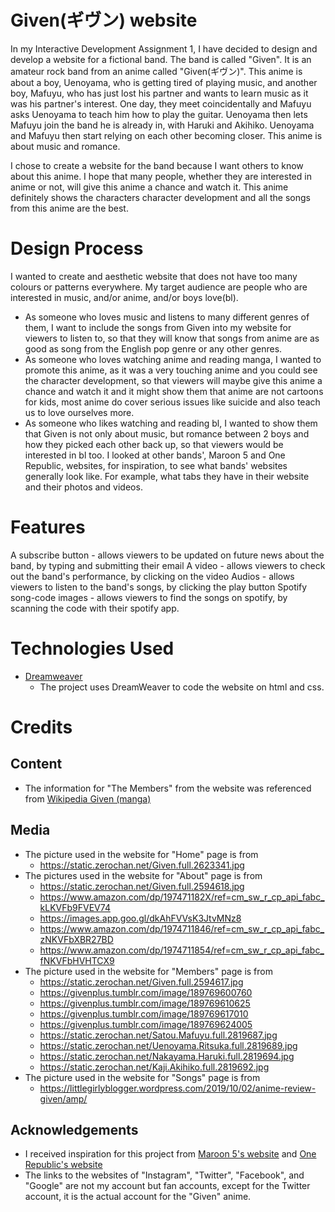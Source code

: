 # Given(ギヴン) website
In my Interactive Development Assignment 1, I have decided to design and develop a website for a fictional band. The band is called "Given". It is an amateur rock band from an anime called "Given(ギヴン)". This anime is about a boy, Uenoyama, who is getting tired of playing music, and another boy, Mafuyu, who has just lost his partner and wants to learn music as it was his partner's interest. One day, they meet coincidentally and Mafuyu asks Uenoyama to teach him how to play the guitar. Uenoyama then lets Mafuyu join the band he is already in, with Haruki and Akihiko. Uenoyama and Mafuyu then start relying on each other becoming closer. This anime is about music and romance.

I chose to create a website for the band because I want others to know about this anime. I hope that many people, whether they are interested in anime or not, will give this anime a chance and watch it. This anime definitely shows the characters character development and all the songs from this anime are the best.

# Design Process
I wanted to create and aesthetic website that does not have too many colours or patterns everywhere. My target audience are people who are interested in music, and/or anime, and/or boys love(bl).
* As someone who loves music and listens to many different genres of them, I want to include the songs from Given into my website for viewers to listen to, so that they will know that songs from anime are as good as song from the English pop genre or any other genres.
* As someone who loves watching anime and reading manga, I wanted to promote this anime, as it was a very touching anime and you could see the character development, so that viewers will maybe give this anime a chance and watch it and it might show them that anime are not cartoons for kids, most anime do cover serious issues like suicide and also teach us to love ourselves more.
* As someone who likes watching and reading bl, I wanted to show them that Given is not only about music, but romance between 2 boys and how they picked each other back up, so that viewers would be interested in bl too.
I looked at other bands', Maroon 5 and One Republic, websites, for inspiration, to see what bands' websites generally look like. For example, what tabs they have in their website and their photos and videos.

# Features
A subscribe button - allows viewers to be updated on future news about the band, by typing and submitting their email
A video - allows viewers to check out the band's performance, by clicking on the video
Audios - allows viewers to listen to the band's songs, by clicking the play button
Spotify song-code images - allows viewers to find the songs on spotify, by scanning the code with their spotify app.

# Technologies Used
* [Dreamweaver](https://www.adobe.com/sea/products/dreamweaver.html?sdid=YXPZG54P&mv=search&ef_id=EAIaIQobChMIp-ihtNGd7QIVyn8rCh2hTgUcEAAYASAAEgIvY_D_BwE:G:s&s_kwcid=AL!3085!3!473940075243!e!!g!!dreamweaver&gclid=EAIaIQobChMIp-ihtNGd7QIVyn8rCh2hTgUcEAAYASAAEgIvY_D_BwE)
  * The project uses DreamWeaver to code the website on html and css.
  
# Credits
## Content
* The information for "The Members" from the website was referenced from [Wikipedia Given (manga)](https://en.wikipedia.org/wiki/Given_(manga))
## Media
* The picture used in the website for "Home" page is from 
  * https://static.zerochan.net/Given.full.2623341.jpg
* The pictures used in the website for "About" page is from 
  * https://static.zerochan.net/Given.full.2594618.jpg
  * https://www.amazon.com/dp/197471182X/ref=cm_sw_r_cp_api_fabc_kLKVFb9FVEV74
  * https://images.app.goo.gl/dkAhFVVsK3JtvMNz8
  * https://www.amazon.com/dp/1974711846/ref=cm_sw_r_cp_api_fabc_zNKVFbXBR27BD
  * https://www.amazon.com/dp/1974711854/ref=cm_sw_r_cp_api_fabc_fNKVFbHVHTCX9
* The picture used in the website for "Members" page is from 
  * https://static.zerochan.net/Given.full.2594617.jpg
  * https://givenplus.tumblr.com/image/189769600760
  * https://givenplus.tumblr.com/image/189769610625
  * https://givenplus.tumblr.com/image/189769617010
  * https://givenplus.tumblr.com/image/189769624005
  * https://static.zerochan.net/Satou.Mafuyu.full.2819687.jpg
  * https://static.zerochan.net/Uenoyama.Ritsuka.full.2819689.jpg
  * https://static.zerochan.net/Nakayama.Haruki.full.2819694.jpg
  * https://static.zerochan.net/Kaji.Akihiko.full.2819692.jpg
* The picture used in the website for "Songs" page is from 
  * https://littlegirlyblogger.wordpress.com/2019/10/02/anime-review-given/amp/
## Acknowledgements 
  * I received inspiration for this project from [Maroon 5's website](https://www.maroon5.com/home) and [One Republic's website](https://onerepublic.com/)
  * The links to the websites of "Instagram", "Twitter", "Facebook", and "Google" are not my account but fan accounts, except for the Twitter account, it is the actual account for the "Given" anime.
